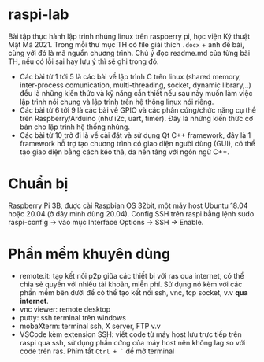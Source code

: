 # raspi-lab
Bài tập thực hành lập trình nhúng linux trên raspberry pi, học viện Kỹ thuật Mật Mã 2021. Trong mỗi thư mục TH có file giải thích `.docx` + ảnh đề bài, cùng với đó là mã nguồn chương trình. Chú ý đọc readme.md của từng bài TH, nếu có lỗi sai hay lưu ý thì sẽ ghi trong đó. 

- Các bài từ 1 tới 5 là các bài về lập trình C trên linux (shared memory, inter-process comunication, multi-threading, socket, dynamic library,..) đều là những kiến thức và kỹ năng cần thiết nếu sau này muốn làm việc lập trình nói chung và lập trình trên hệ thống linux nói riêng.
- Các bài từ 6 tới 9 là các bài về GPIO và các phần cứng/chức năng cụ thể trên Raspberry/Arduino (như i2c, uart, timer). Đây là những kiến thức cơ bản cho lập trình hệ thống nhúng. 
- Các bài từ 10 trở đi là về cài đặt và sử dụng Qt C++ framework, đây là 1 framework hỗ trợ tạo chương trình có giao diện người dùng (GUI), có thể tạo giao diện bằng cách kéo thả, đa nền tảng với ngôn ngữ C++.
# Chuẩn bị
Raspberry Pi 3B, được cài Raspbian OS 32bit, một máy host Ubuntu 18.04 hoặc 20.04 (ở đây mình dùng 20.04). Config SSH trên raspi bằng lệnh sudo raspi-config -> vào mục Interface Options -> SSH -> Enable.
# Phần mềm khuyên dùng
- remote.it: tạo kết nối p2p giữa các thiết bị với ras qua internet, có thể chia sẻ quyền với nhiều tài khoản, miễn phí. Sử dụng nó kèm với các phần mềm bên dưới để có thể tạo kết nối ssh, vnc, tcp socket, v.v **qua internet**.
- vnc viewer: remote desktop 
- putty: ssh terminal trên windows
- mobaXterm: terminal ssh, X server, FTP v.v
- VSCode kèm extension SSH: viết code từ máy host lưu trực tiếp trên raspi qua ssh, sử dụng phần cứng của máy host nên không lag so với code trên ras. Phím tắt `` Ctrl + ` ``  để mở terminal
